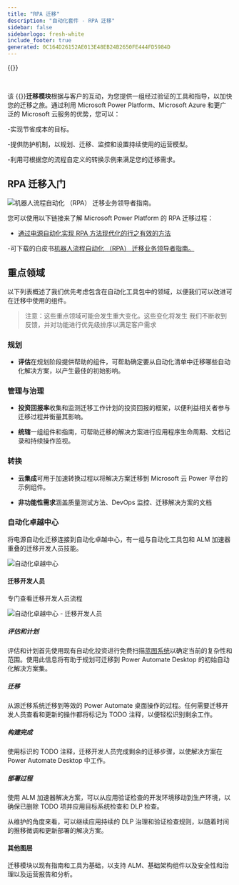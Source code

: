 ```yaml
---
title: "RPA 迁移"
description: "自动化套件 - RPA 迁移"
sidebar: false
sidebarlogo: fresh-white
include_footer: true
generated: 0C164D26152AE013E48EB24B2650FE444FD5984D
---
```


{{<toc>}}

<br/>

该 {{<product-name>}}**迁移模块**根据与客户的互动，为您提供一组经过验证的工具和指导，以加快您的迁移之旅。通过利用 Microsoft Power Platform、Microsoft Azure 和更广泛的 Microsoft 云服务的优势，您可以：

-实现节省成本的目标。

-提供防护机制，以规划、迁移、监控和设置持续使用的运营模型。

-利用可根据您的流程自定义的转换示例来满足您的迁移需求。

## RPA 迁移入门

![机器人流程自动化 （RPA） 迁移业务领导者指南。](https://msflowblogscdn.azureedge.net/wp-content/uploads/2022/01/RPAWhitepaper_Img-241x300.png)

您可以使用以下链接来了解 Microsoft Power Platform 的 RPA 迁移过程：

- [通过电源自动化实现 RPA 方法现代化的行之有效的方法](https://powerautomate.microsoft.com/blog/proven-methods-to-modernize-your-rpa-approach-with-power-automate/)

-可下载的白皮书[机器人流程自动化 （RPA） 迁移业务领导者指南。](https://aka.ms/PAD/RPAMigrationWhitepaper)

## 重点领域

以下列表概述了我们优先考虑包含在自动化工具包中的领域，以便我们可以改进可在迁移中使用的组件。

> 注意：这些重点领域可能会发生重大变化。这些变化将发生 我们不断收到反馈，并对功能进行优先级排序以满足客户需求

### 规划

- **评估**在规划阶段提供帮助的组件，可帮助确定要从自动化清单中迁移哪些自动化解决方案，以产生最佳的初始影响。

### 管理与治理

- **投资回报率**收集和监测迁移工作计划的投资回报的框架，以便利益相关者参与迁移过程并衡量其影响。

- **统辖**一组组件和指南，可帮助迁移的解决方案进行应用程序生命周期、文档记录和持续操作监视。

### 转换

- **云集成**可用于加速转换过程以将解决方案迁移到 Microsoft 云 Power 平台的示例组件。

- **非功能性需求**涵盖质量测试方法、DevOps 监控、迁移解决方案的文档

### 自动化卓越中心

将电源自动化迁移连接到自动化卓越中心，有一组与自动化工具包和 ALM 加速器重叠的迁移开发人员技能。

![自动化卓越中心](/images/illustrations/automation-kit-migration.svg)

#### 迁移开发人员

专门查看迁移开发人员流程

![自动化卓越中心 - 迁移开发人员](/images/illustrations/automation-kit-migration-developer.svg)

##### 评估和计划

评估和计划首先使用现有自动化投资进行免费扫描[蓝图系统](https://www.blueprintsys.com/)以确定当前的复杂性和范围。使用此信息将有助于规划可迁移到 Power Automate Desktop 的初始自动化解决方案集。

##### 迁移

从源迁移系统迁移到等效的 Power Automate 桌面操作的过程。任何需要迁移开发人员查看和更新的操作都将标记为 TODO 注释，以便轻松识别剩余工作。

##### 构建完成

使用标识的 TODO 注释，迁移开发人员完成剩余的迁移步骤，以使解决方案在 Power Automate Desktop 中工作。

##### 部署过程

使用 ALM 加速器解决方案，可以从应用验证检查的开发环境移动到生产环境，以确保已删除 TODO 项并应用目标系统检查和 DLP 检查。

从维护的角度来看，可以继续应用持续的 DLP 治理和验证检查规则，以随着时间的推移微调和更新部署的解决方案。

#### 其他图层

迁移模块以现有指南和工具为基础，以支持 ALM、基础架构组件以及安全性和治理以及运营报告和分析。
